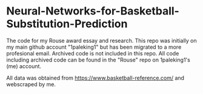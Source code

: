 # Neural-Networks-for-Basketball-Substitution-Prediction
The code for my Rouse award essay and research. This repo was initially on my main github account "1paleking1" but has been migrated to a more profesional email. Archived code is not included in this repo. All code including archived code can be found in the "Rouse" repo on 1paleking1's (me) account.

All data was obtained from https://www.basketball-reference.com/ and webscraped by me.
